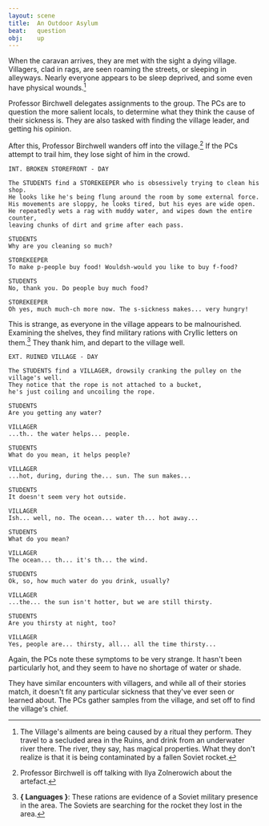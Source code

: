 ```yaml
---
layout: scene
title:  An Outdoor Asylum
beat:   question
obj:    up
---
```



When the caravan arrives, they are met with the sight a dying village.
Villagers, clad in rags, are seen roaming the streets, or sleeping in alleyways.
Nearly everyone appears to be sleep deprived, and some even have physical wounds.[^ill]

Professor Birchwell delegates assignments to the group.
The PCs are to question the more salient locals,
to determine what they think the cause of their sickness is.
They are also tasked with finding the village leader, and getting his opinion.

After this, Professor Birchwell wanders off into the village.[^prof]
If the PCs attempt to trail him, they lose sight of him in the crowd.

~~~
INT. BROKEN STOREFRONT - DAY

The STUDENTS find a STOREKEEPER who is obsessively trying to clean his shop.
He looks like he's being flung around the room by some external force.
His movements are sloppy, he looks tired, but his eyes are wide open.
He repeatedly wets a rag with muddy water, and wipes down the entire counter,
leaving chunks of dirt and grime after each pass.

STUDENTS
Why are you cleaning so much?

STOREKEEPER
To make p-people buy food! Wouldsh-would you like to buy f-food?

STUDENTS
No, thank you. Do people buy much food?

STOREKEEPER
Oh yes, much much-ch more now. The s-sickness makes... very hungry!
~~~

This is strange, as everyone in the village appears to be malnourished.
Examining the shelves, they find military rations with Cryllic letters on them.[^hint]
They thank him, and depart to the village well.

~~~
EXT. RUINED VILLAGE - DAY

The STUDENTS find a VILLAGER, drowsily cranking the pulley on the village's well.
They notice that the rope is not attached to a bucket,
he's just coiling and uncoiling the rope.

STUDENTS
Are you getting any water?

VILLAGER
...th.. the water helps... people.

STUDENTS
What do you mean, it helps people?

VILLAGER
...hot, during, during the... sun. The sun makes...

STUDENTS
It doesn't seem very hot outside.

VILLAGER
Ish... well, no. The ocean... water th... hot away...

STUDENTS
What do you mean?

VILLAGER
The ocean... th... it's th... the wind.

STUDENTS
Ok, so, how much water do you drink, usually?

VILLAGER
...the... the sun isn't hotter, but we are still thirsty.

STUDENTS
Are you thirsty at night, too?

VILLAGER
Yes, people are... thirsty, all... all the time thirsty...
~~~

Again, the PCs note these symptoms to be very strange.
It hasn't been particularly hot, and they seem to have no shortage of water or shade.

They have similar encounters with villagers, and while all of their stories match,
it doesn't fit any particular sickness that they've ever seen or learned about.
The PCs gather samples from the village, and set off to find the village's chief.

[^ill]:
    The Village's ailments are being caused by a ritual they perform.
    They travel to a secluded area in the Ruins, and drink from an underwater river there.
    The river, they say, has magical properties.
    What they don't realize is that it is being contaminated by a fallen Soviet rocket.

[^prof]:
    Professor Birchwell is off talking with Ilya Zolnerowich about the artefact.

[^wind]:
    Being near the ocean means there's probably a constant 10 knot wind.
    If there's enough wind, bugs can't fly well enough to land on people and bite them,
    so the village's problem is probably not related to mosquitoes.

[^hint]:
	**{ Languages }**:
    These rations are evidence of a Soviet military presence in the area.
    The Soviets are searching for the rocket they lost in the area.

















